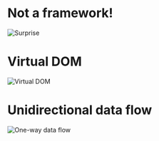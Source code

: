 # Not a framework!

![Surprise](https://media.giphy.com/media/jIRPOnUASNsQw/giphy.gif)

# Virtual DOM

![Virtual DOM](https://www.safaribooksonline.com/library/view/learning-react-native/9781491929049/assets/lnrn_0201.png)

# Unidirectional data flow

![One-way data flow](http://ro-ka.github.io/presentation-react-and-flux/images/one-way-data-flow.svg)
